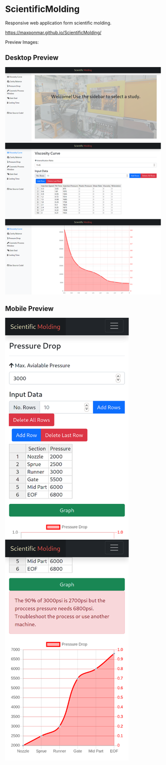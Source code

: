 # ScientificMolding

Responsive web application form scientific molding.

https://maxponmar.github.io/ScientificMolding/

Preview Images:

## Desktop Preview

<img src="https://github.com/maxponmar/ScientificMolding/blob/main/preview-images/home_view.png?raw=true" alt="Home view" width="800"/>
<img src="https://github.com/maxponmar/ScientificMolding/blob/main/preview-images/example-table_view.png?raw=true" alt="Example table - Desktop view" width="800"/>
<img src="https://github.com/maxponmar/ScientificMolding/blob/main/preview-images/example-graph_view.png?raw=true" alt="Example graph - Desktop view" width="800"/>

## Mobile Preview

<img src="https://github.com/maxponmar/ScientificMolding/blob/main/preview-images/example-table_mobile-view.png?raw=true" alt="Example table - Mobile view" width="400"/>
<img src="https://github.com/maxponmar/ScientificMolding/blob/main/preview-images/example-graph_mobile-view.png?raw=true" alt="Example graph - Mobile view" width="400"/>

